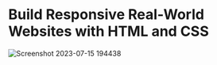 # Build Responsive Real-World Websites with HTML and CSS

![Screenshot 2023-07-15 194438](https://github.com/YousefMaher179/Kalbonyan-Elmarsos/assets/106788176/138da3e2-31c3-419b-be1e-8f7bb8dd1dca)
